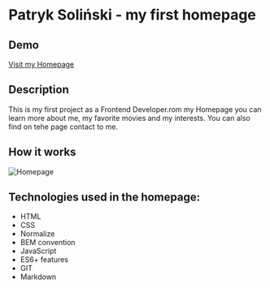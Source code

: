 # Patryk Soliński - my first homepage

## Demo
[Visit my Homepage]( https://patryk-solinski.github.io/homepage/)

## Description
This is my first project as a Frontend Developer.rom my Homepage you can learn more about me, my favorite movies and my interests. You can also find on tehe page contact to me.

## How it works

![Homepage](https://github.com/Patryk-Solinski/homepage/blob/master/images/homepage.gif?raw=true)

## Technologies used in the homepage:
- HTML
- CSS
- Normalize
- BEM convention
- JavaScript
- ES6+ features
- GIT
- Markdown

